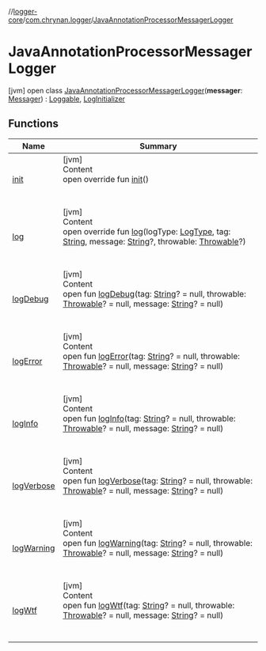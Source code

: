 //[logger-core](../../../index.md)/[com.chrynan.logger](../index.md)/[JavaAnnotationProcessorMessagerLogger](index.md)



# JavaAnnotationProcessorMessagerLogger  
 [jvm] open class [JavaAnnotationProcessorMessagerLogger](index.md)(**messager**: [Messager](https://docs.oracle.com/javase/8/docs/api/javax/annotation/processing/Messager.html)) : [Loggable](../-loggable/index.md), [LogInitializer](../-log-initializer/index.md)   


## Functions  
  
|  Name |  Summary | 
|---|---|
| <a name="com.chrynan.logger/JavaAnnotationProcessorMessagerLogger/init/#/PointingToDeclaration/"></a>[init](init.md)| <a name="com.chrynan.logger/JavaAnnotationProcessorMessagerLogger/init/#/PointingToDeclaration/"></a>[jvm]  <br>Content  <br>open override fun [init](init.md)()  <br><br><br>|
| <a name="com.chrynan.logger/JavaAnnotationProcessorMessagerLogger/log/#com.chrynan.logger.LogType#kotlin.String#kotlin.String?#kotlin.Throwable?/PointingToDeclaration/"></a>[log](log.md)| <a name="com.chrynan.logger/JavaAnnotationProcessorMessagerLogger/log/#com.chrynan.logger.LogType#kotlin.String#kotlin.String?#kotlin.Throwable?/PointingToDeclaration/"></a>[jvm]  <br>Content  <br>open override fun [log](log.md)(logType: [LogType](../-log-type/index.md), tag: [String](https://kotlinlang.org/api/latest/jvm/stdlib/kotlin/-string/index.html), message: [String](https://kotlinlang.org/api/latest/jvm/stdlib/kotlin/-string/index.html)?, throwable: [Throwable](https://kotlinlang.org/api/latest/jvm/stdlib/kotlin/-throwable/index.html)?)  <br><br><br>|
| <a name="com.chrynan.logger/Loggable/logDebug/#kotlin.String?#kotlin.Throwable?#kotlin.String?/PointingToDeclaration/"></a>[logDebug](../-java-logger/index.md#%5Bcom.chrynan.logger%2FLoggable%2FlogDebug%2F%23kotlin.String%3F%23kotlin.Throwable%3F%23kotlin.String%3F%2FPointingToDeclaration%2F%5D%2FFunctions%2F1849070929)| <a name="com.chrynan.logger/Loggable/logDebug/#kotlin.String?#kotlin.Throwable?#kotlin.String?/PointingToDeclaration/"></a>[jvm]  <br>Content  <br>open fun [logDebug](../-java-logger/index.md#%5Bcom.chrynan.logger%2FLoggable%2FlogDebug%2F%23kotlin.String%3F%23kotlin.Throwable%3F%23kotlin.String%3F%2FPointingToDeclaration%2F%5D%2FFunctions%2F1849070929)(tag: [String](https://kotlinlang.org/api/latest/jvm/stdlib/kotlin/-string/index.html)? = null, throwable: [Throwable](https://kotlinlang.org/api/latest/jvm/stdlib/kotlin/-throwable/index.html)? = null, message: [String](https://kotlinlang.org/api/latest/jvm/stdlib/kotlin/-string/index.html)? = null)  <br><br><br>|
| <a name="com.chrynan.logger/Loggable/logError/#kotlin.String?#kotlin.Throwable?#kotlin.String?/PointingToDeclaration/"></a>[logError](../-java-logger/index.md#%5Bcom.chrynan.logger%2FLoggable%2FlogError%2F%23kotlin.String%3F%23kotlin.Throwable%3F%23kotlin.String%3F%2FPointingToDeclaration%2F%5D%2FFunctions%2F1849070929)| <a name="com.chrynan.logger/Loggable/logError/#kotlin.String?#kotlin.Throwable?#kotlin.String?/PointingToDeclaration/"></a>[jvm]  <br>Content  <br>open fun [logError](../-java-logger/index.md#%5Bcom.chrynan.logger%2FLoggable%2FlogError%2F%23kotlin.String%3F%23kotlin.Throwable%3F%23kotlin.String%3F%2FPointingToDeclaration%2F%5D%2FFunctions%2F1849070929)(tag: [String](https://kotlinlang.org/api/latest/jvm/stdlib/kotlin/-string/index.html)? = null, throwable: [Throwable](https://kotlinlang.org/api/latest/jvm/stdlib/kotlin/-throwable/index.html)? = null, message: [String](https://kotlinlang.org/api/latest/jvm/stdlib/kotlin/-string/index.html)? = null)  <br><br><br>|
| <a name="com.chrynan.logger/Loggable/logInfo/#kotlin.String?#kotlin.Throwable?#kotlin.String?/PointingToDeclaration/"></a>[logInfo](../-java-logger/index.md#%5Bcom.chrynan.logger%2FLoggable%2FlogInfo%2F%23kotlin.String%3F%23kotlin.Throwable%3F%23kotlin.String%3F%2FPointingToDeclaration%2F%5D%2FFunctions%2F1849070929)| <a name="com.chrynan.logger/Loggable/logInfo/#kotlin.String?#kotlin.Throwable?#kotlin.String?/PointingToDeclaration/"></a>[jvm]  <br>Content  <br>open fun [logInfo](../-java-logger/index.md#%5Bcom.chrynan.logger%2FLoggable%2FlogInfo%2F%23kotlin.String%3F%23kotlin.Throwable%3F%23kotlin.String%3F%2FPointingToDeclaration%2F%5D%2FFunctions%2F1849070929)(tag: [String](https://kotlinlang.org/api/latest/jvm/stdlib/kotlin/-string/index.html)? = null, throwable: [Throwable](https://kotlinlang.org/api/latest/jvm/stdlib/kotlin/-throwable/index.html)? = null, message: [String](https://kotlinlang.org/api/latest/jvm/stdlib/kotlin/-string/index.html)? = null)  <br><br><br>|
| <a name="com.chrynan.logger/Loggable/logVerbose/#kotlin.String?#kotlin.Throwable?#kotlin.String?/PointingToDeclaration/"></a>[logVerbose](../-java-logger/index.md#%5Bcom.chrynan.logger%2FLoggable%2FlogVerbose%2F%23kotlin.String%3F%23kotlin.Throwable%3F%23kotlin.String%3F%2FPointingToDeclaration%2F%5D%2FFunctions%2F1849070929)| <a name="com.chrynan.logger/Loggable/logVerbose/#kotlin.String?#kotlin.Throwable?#kotlin.String?/PointingToDeclaration/"></a>[jvm]  <br>Content  <br>open fun [logVerbose](../-java-logger/index.md#%5Bcom.chrynan.logger%2FLoggable%2FlogVerbose%2F%23kotlin.String%3F%23kotlin.Throwable%3F%23kotlin.String%3F%2FPointingToDeclaration%2F%5D%2FFunctions%2F1849070929)(tag: [String](https://kotlinlang.org/api/latest/jvm/stdlib/kotlin/-string/index.html)? = null, throwable: [Throwable](https://kotlinlang.org/api/latest/jvm/stdlib/kotlin/-throwable/index.html)? = null, message: [String](https://kotlinlang.org/api/latest/jvm/stdlib/kotlin/-string/index.html)? = null)  <br><br><br>|
| <a name="com.chrynan.logger/Loggable/logWarning/#kotlin.String?#kotlin.Throwable?#kotlin.String?/PointingToDeclaration/"></a>[logWarning](../-java-logger/index.md#%5Bcom.chrynan.logger%2FLoggable%2FlogWarning%2F%23kotlin.String%3F%23kotlin.Throwable%3F%23kotlin.String%3F%2FPointingToDeclaration%2F%5D%2FFunctions%2F1849070929)| <a name="com.chrynan.logger/Loggable/logWarning/#kotlin.String?#kotlin.Throwable?#kotlin.String?/PointingToDeclaration/"></a>[jvm]  <br>Content  <br>open fun [logWarning](../-java-logger/index.md#%5Bcom.chrynan.logger%2FLoggable%2FlogWarning%2F%23kotlin.String%3F%23kotlin.Throwable%3F%23kotlin.String%3F%2FPointingToDeclaration%2F%5D%2FFunctions%2F1849070929)(tag: [String](https://kotlinlang.org/api/latest/jvm/stdlib/kotlin/-string/index.html)? = null, throwable: [Throwable](https://kotlinlang.org/api/latest/jvm/stdlib/kotlin/-throwable/index.html)? = null, message: [String](https://kotlinlang.org/api/latest/jvm/stdlib/kotlin/-string/index.html)? = null)  <br><br><br>|
| <a name="com.chrynan.logger/Loggable/logWtf/#kotlin.String?#kotlin.Throwable?#kotlin.String?/PointingToDeclaration/"></a>[logWtf](../-java-logger/index.md#%5Bcom.chrynan.logger%2FLoggable%2FlogWtf%2F%23kotlin.String%3F%23kotlin.Throwable%3F%23kotlin.String%3F%2FPointingToDeclaration%2F%5D%2FFunctions%2F1849070929)| <a name="com.chrynan.logger/Loggable/logWtf/#kotlin.String?#kotlin.Throwable?#kotlin.String?/PointingToDeclaration/"></a>[jvm]  <br>Content  <br>open fun [logWtf](../-java-logger/index.md#%5Bcom.chrynan.logger%2FLoggable%2FlogWtf%2F%23kotlin.String%3F%23kotlin.Throwable%3F%23kotlin.String%3F%2FPointingToDeclaration%2F%5D%2FFunctions%2F1849070929)(tag: [String](https://kotlinlang.org/api/latest/jvm/stdlib/kotlin/-string/index.html)? = null, throwable: [Throwable](https://kotlinlang.org/api/latest/jvm/stdlib/kotlin/-throwable/index.html)? = null, message: [String](https://kotlinlang.org/api/latest/jvm/stdlib/kotlin/-string/index.html)? = null)  <br><br><br>|

